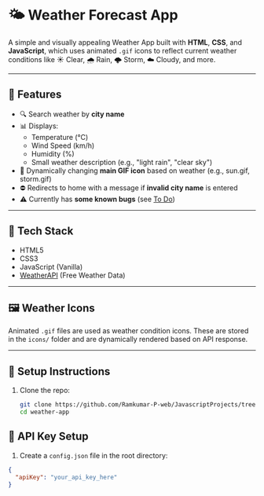 # 🌤️ Weather Forecast App

A simple and visually appealing Weather App built with **HTML**, **CSS**, and **JavaScript**, which uses animated `.gif` icons to reflect current weather conditions like ☀️ Clear, 🌧️ Rain, 🌩️ Storm, ☁️ Cloudy, and more.

---

## 🚀 Features

- 🔍 Search weather by **city name**
- 📊 Displays:
  - Temperature (°C)
  - Wind Speed (km/h)
  - Humidity (%)
  - Small weather description (e.g., "light rain", "clear sky")
- 🌄 Dynamically changing **main GIF icon** based on weather (e.g., sun.gif, storm.gif)
- ⛔ Redirects to home with a message if **invalid city name** is entered
- ⚠️ Currently has **some known bugs** (see [To Do](#-to-do))

---

## 🔧 Tech Stack

- HTML5
- CSS3
- JavaScript (Vanilla)
- [WeatherAPI](https://openweathermap.org/api) (Free Weather Data)

---

## 🖼️ Weather Icons

Animated `.gif` files are used as weather condition icons. These are stored in the `icons/` folder and are dynamically rendered based on API response.

---

## 🔑 Setup Instructions

1. Clone the repo:
   ```bash
   git clone https://github.com/Ramkumar-P-web/JavascriptProjects/tree/master/Weather-App
   cd weather-app


## 🔐 API Key Setup

1. Create a `config.json` file in the root directory:
```json
{
  "apiKey": "your_api_key_here"
}